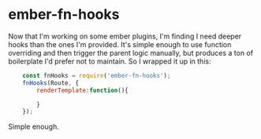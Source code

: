 ember-fn-hooks
==============

Now that I'm working on some ember plugins, I'm finding I need deeper hooks than the ones I'm provided. It's simple enough to use function overriding and then trigger the parent logic manually, but produces a ton of boilerplate I'd prefer not to maintain. So I wrapped it up in this:

```js
    const fnHooks = require('ember-fn-hooks');
    fnHooks(Route, {
        renderTemplate:function(){

        }
    });
```

Simple enough.
